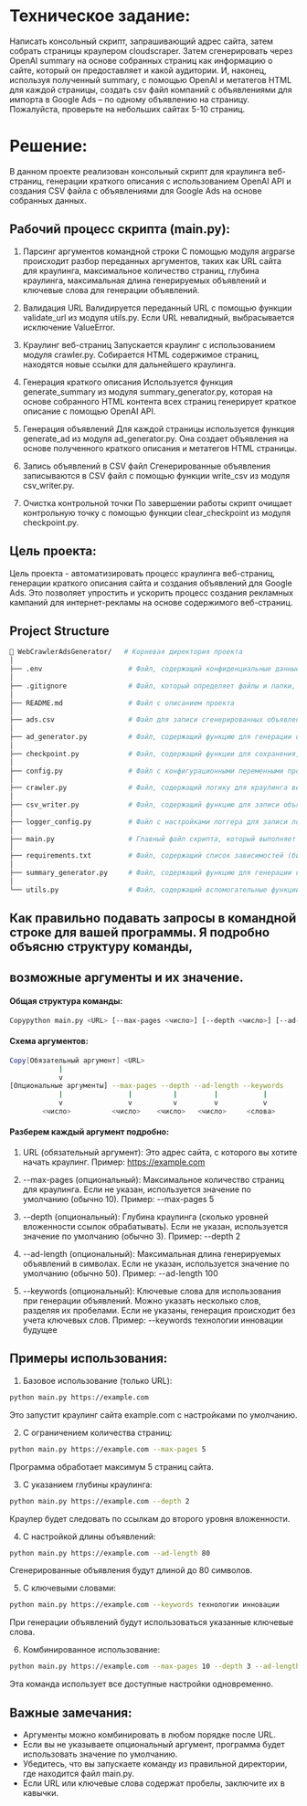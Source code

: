 # Техническое задание:
Написать консольный скрипт, запрашивающий адрес сайта, затем собрать страницы краулером cloudscraper. Затем 
сгенерировать через OpenAI summary на основе собранных страниц как информацию о сайте, который он предоставляет и какой 
аудитории. И, наконец, используя полученный summary, с помощью OpenAI и метатегов HTML для каждой страницы, создать csv 
файл компаний с объявлениями для импорта в Google Ads – по одному объявлению на страницу. Пожалуйста, проверьте на 
небольших сайтах 5-10 страниц.

# Решение:
В данном проекте реализован консольный скрипт для краулинга веб-страниц, генерации краткого описания с использованием 
OpenAI API и создания CSV файла с объявлениями для Google Ads на основе собранных данных.

## Рабочий процесс скрипта (main.py):

1. Парсинг аргументов командной строки
   С помощью модуля argparse происходит разбор переданных аргументов, таких как URL сайта для краулинга, максимальное 
   количество страниц, глубина краулинга, максимальная длина генерируемых объявлений и ключевые слова для генерации 
   объявлений.

2. Валидация URL
   Валидируется переданный URL с помощью функции validate_url из модуля utils.py. Если URL невалидный, выбрасывается 
   исключение ValueError.

3. Краулинг веб-страниц
   Запускается краулинг с использованием модуля crawler.py. Собирается HTML содержимое страниц, находятся новые ссылки 
   для дальнейшего краулинга.

4. Генерация краткого описания
   Используется функция generate_summary из модуля summary_generator.py, которая на основе собранного HTML контента всех
   страниц генерирует краткое описание с помощью OpenAI API.

5. Генерация объявлений
   Для каждой страницы используется функция generate_ad из модуля ad_generator.py. Она создает объявления на основе 
   полученного краткого описания и метатегов HTML страницы.

6. Запись объявлений в CSV файл
   Сгенерированные объявления записываются в CSV файл с помощью функции write_csv из модуля csv_writer.py.

7. Очистка контрольной точки
   По завершении работы скрипт очищает контрольную точку с помощью функции clear_checkpoint из модуля checkpoint.py.

## Цель проекта:
Цель проекта - автоматизировать процесс краулинга веб-страниц, генерации краткого описания сайта и создания объявлений 
для Google Ads. Это позволяет упростить и ускорить процесс создания рекламных кампаний для интернет-рекламы на основе 
содержимого веб-страниц.

## Project Structure

```bash
📁 WebCrawlerAdsGenerator/   # Корневая директория проекта
│
├── .env                     # Файл, содержащий конфиденциальные данные, такие как API ключи
│
├── .gitignore               # Файл, который определяет файлы и папки, которые не будут отслеживаться в git
│
├── README.md                # Файл с описанием проекта
│
├── ads.csv                  # Файл для записи сгенерированных объявлений в формате CSV
│
├── ad_generator.py          # Файл, содержащий функцию для генерации объявлений на основе описания и метатегов
│
├── checkpoint.py            # Файл, содержащий функции для сохранения, загрузки и удаления контрольной точки краулинга
│
├── config.py                # Файл с конфигурационными переменными проекта
│
├── crawler.py               # Файл, содержащий логику для краулинга веб-страниц
│
├── csv_writer.py            # Файл, содержащий функцию для записи объявлений в CSV файл
│
├── logger_config.py         # Файл с настройками логгера для записи логов
│
├── main.py                  # Главный файл скрипта, который выполняет все основные функции
│
├── requirements.txt         # Файл, содержащий список зависимостей (библиотек), необходимых для проекта
│
├── summary_generator.py     # Файл, содержащий функцию для генерации краткого описания с помощью OpenAI API
│
└── utils.py                 # Файл, содержащий вспомогательные функции для валидации URL и парсинга аргументов командной строки
```

## Как правильно подавать запросы в командной строке для вашей программы. Я подробно объясню структуру команды, 
## возможные аргументы и их значение.

#### Общая структура команды:
```bash
Copypython main.py <URL> [--max-pages <число>] [--depth <число>] [--ad-length <число>] [--keywords <слово1> <слово2> ...]
```

#### Схема аргументов:
```bash
Copy[Обязательный аргумент] <URL>
            |
            v
[Опциональные аргументы] --max-pages --depth --ad-length --keywords
            |                |          |         |           |
            v                v          v         v           v
        <число>          <число>    <число>   <число>     <слова>
```

#### Разберем каждый аргумент подробно:

1. URL (обязательный аргумент):
    Это адрес сайта, с которого вы хотите начать краулинг.
    Пример: https://example.com


2. --max-pages (опциональный):
    Максимальное количество страниц для краулинга.
    Если не указан, используется значение по умолчанию (обычно 10).
    Пример: --max-pages 5

3. --depth (опциональный):
    Глубина краулинга (сколько уровней вложенности ссылок обрабатывать).
    Если не указан, используется значение по умолчанию (обычно 3).
    Пример: --depth 2


4. --ad-length (опциональный):
    Максимальная длина генерируемых объявлений в символах.
    Если не указан, используется значение по умолчанию (обычно 50).
    Пример: --ad-length 100


5. --keywords (опциональный):
    Ключевые слова для использования при генерации объявлений.
    Можно указать несколько слов, разделяя их пробелами.
    Если не указаны, генерация происходит без учета ключевых слов.
    Пример: --keywords технологии инновации будущее



## Примеры использования:

1. Базовое использование (только URL):
```bash
python main.py https://example.com
```
Это запустит краулинг сайта example.com с настройками по умолчанию.

2. С ограничением количества страниц:
```bash
python main.py https://example.com --max-pages 5
```
Программа обработает максимум 5 страниц сайта.

3. С указанием глубины краулинга:
```bash
python main.py https://example.com --depth 2
```
Краулер будет следовать по ссылкам до второго уровня вложенности.

4. С настройкой длины объявлений:
```bash
python main.py https://example.com --ad-length 80
```
Сгенерированные объявления будут длиной до 80 символов.

5. С ключевыми словами:
```bash
python main.py https://example.com --keywords технологии инновации
```
При генерации объявлений будут использоваться указанные ключевые слова.

6. Комбинированное использование:
```bash
python main.py https://example.com --max-pages 10 --depth 3 --ad-length 100 --keywords технологии инновации будущее
```
Эта команда использует все доступные настройки одновременно.

## Важные замечания:
- Аргументы можно комбинировать в любом порядке после URL.
- Если вы не указываете опциональный аргумент, программа будет использовать значение по умолчанию.
- Убедитесь, что вы запускаете команду из правильной директории, где находится файл main.py.
- Если URL или ключевые слова содержат пробелы, заключите их в кавычки.


